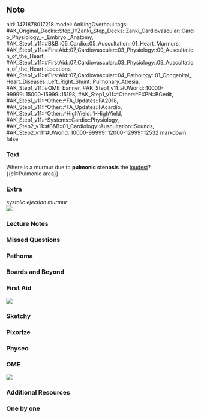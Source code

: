 ## Note
nid: 1471878017218
model: AnKingOverhaul
tags: #AK_Original_Decks::Step_1::Zanki_Step_Decks::Zanki_Cardiovascular::Cardio_Physiology_+_Embryo,_Anatomy, #AK_Step1_v11::#B&B::05_Cardio::05_Auscultation::01_Heart_Murmurs, #AK_Step1_v11::#FirstAid::07_Cardiovascular::03_Physiology::09_Auscultation_of_the_Heart, #AK_Step1_v11::#FirstAid::07_Cardiovascular::03_Physiology::09_Auscultation_of_the_Heart::Locations, #AK_Step1_v11::#FirstAid::07_Cardiovascular::04_Pathology::01_Congenital_Heart_Diseases::Left_Right_Shunt::Pulmonary_Atresia, #AK_Step1_v11::#OME_banner, #AK_Step1_v11::#UWorld::10000-99999::15000-15999::15198, #AK_Step1_v11::^Other::^EXPN::BGedit, #AK_Step1_v11::^Other::^FA_Updates::FA2018, #AK_Step1_v11::^Other::^FA_Updates::FAcardio, #AK_Step1_v11::^Other::^HighYield::1-HighYield, #AK_Step1_v11::^Systems::Cardio::Physiology, #AK_Step2_v11::#B&B::01_Cardiology::Auscultation::Sounds, #AK_Step2_v11::#UWorld::10000-99999::12000-12999::12532
markdown: false

### Text
<div>
  <div>
    Where is a murmur due to <b>pulmonic stenosis</b> the
    <u>loudest</u>?
  </div>
  <div>
    {{c1::Pulmonic area}}
  </div>
</div>

### Extra
<div>
  <i>systolic ejection murmur</i>
</div>
<div>
  <i><img src="paste-108413564485633.jpg" draggable="false"></i>
</div>

### Lecture Notes


### Missed Questions


### Pathoma


### Boards and Beyond


### First Aid
<img src="tmpVV0imD.png">

### Sketchy


### Pixorize


### Physeo


### OME
<div class="ome-widget">
  <a href="https://onlinemeded.org?ref=anki"><img src=
  "_OME_AnkiFlashcards_General_4.png"></a>
</div>

### Additional Resources


### One by one

